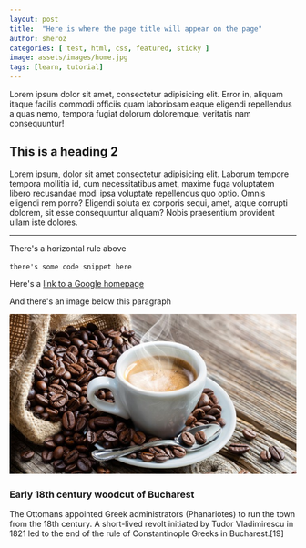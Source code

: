```yaml
---
layout: post
title:  "Here is where the page title will appear on the page"
author: sheroz
categories: [ test, html, css, featured, sticky ]
image: assets/images/home.jpg
tags: [learn, tutorial]
---
```


Lorem ipsum dolor sit amet, consectetur adipisicing elit. Error in, aliquam itaque facilis commodi officiis quam laboriosam eaque eligendi repellendus a quas nemo, tempora fugiat dolorum doloremque, veritatis nam consequuntur!

## This is a heading 2
Lorem ipsum, dolor sit amet consectetur adipisicing elit. Laborum tempore tempora mollitia id, cum necessitatibus amet, maxime fuga voluptatem libero recusandae modi ipsa voluptate repellendus quo optio. Omnis eligendi rem porro? Eligendi soluta ex corporis sequi, amet, atque corrupti dolorem, sit esse consequuntur aliquam? Nobis praesentium provident ullam iste dolores.

---
There's a horizontal rule above

`there's some code snippet here`

Here's a [link to a Google homepage](https://google.com)

And there's an image below this paragraph

![hot coffee](/assets/images/hot-coffee.jpeg)


### Early 18th century woodcut of Bucharest

The Ottomans appointed Greek administrators (Phanariotes) to run the town from the 18th century. A short-lived revolt initiated by Tudor Vladimirescu in 1821 led to the end of the rule of Constantinople Greeks in Bucharest.[19]
